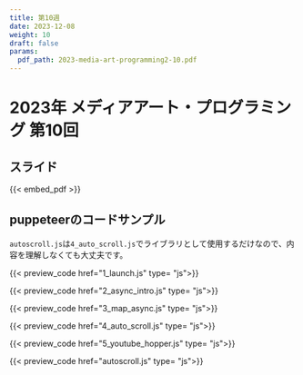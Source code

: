 ```yaml
---
title: 第10週
date: 2023-12-08
weight: 10
draft: false
params:
  pdf_path: 2023-media-art-programming2-10.pdf
---
```


# 2023年 メディアアート・プログラミング 第10回

## スライド

{{< embed_pdf >}}

## puppeteerのコードサンプル

`autoscroll.js`は`4_auto_scroll.js`でライブラリとして使用するだけなので、内容を理解しなくても大丈夫です。

{{< preview_code href="1_launch.js" type= "js">}}

{{< preview_code href="2_async_intro.js" type= "js">}}

{{< preview_code href="3_map_async.js" type= "js">}}

{{< preview_code href="4_auto_scroll.js" type= "js">}}

{{< preview_code href="5_youtube_hopper.js" type= "js">}}

{{< preview_code href="autoscroll.js" type= "js">}}